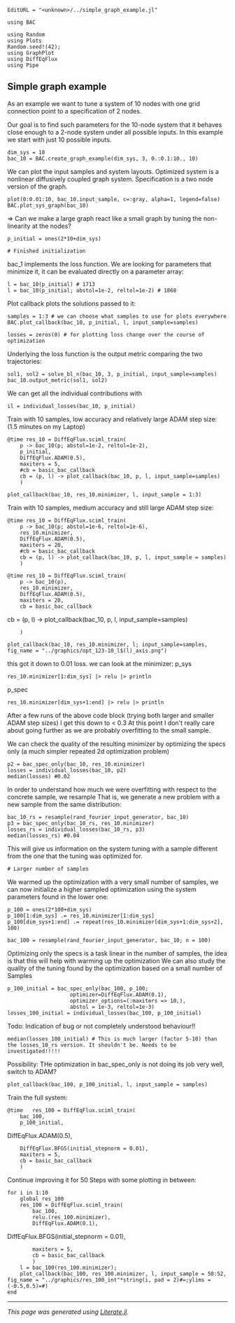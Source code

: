 ```@meta
EditURL = "<unknown>/../simple_graph_example.jl"
```

```@example simple_graph_example
using BAC

using Random
using Plots
Random.seed!(42);
using GraphPlot
using DiffEqFlux
using Pipe
```

## Simple graph example
As an example we want to tune a system of 10 nodes with one grid connection point to a specification of 2 nodes.

Our goal is to find such parameters for the 10-node system that it behaves close enough to a 2-node system under all possible inputs.
In this example we start with just 10 possible inputs.

```@example simple_graph_example
dim_sys = 10
bac_10 = BAC.create_graph_example(dim_sys, 3, 0.:0.1:10., 10)
```

We can plot the input samples and system layouts. Optimized system is a nonlinear diffusively coupled graph system.
Specification is a two node version of the graph.

```@example simple_graph_example
plot(0:0.01:10, bac_10.input_sample, c=:gray, alpha=1, legend=false)
BAC.plot_sys_graph(bac_10)
```

=> Can we make a large graph react like a small graph by tuning the non-linearity at the nodes?

```@example simple_graph_example
p_initial = ones(2*10+dim_sys)

# Finished initialization
```

bac_1 implements the loss function. We are looking for parameters that minimize it, it can be evaluated
directly on a parameter array:

```@example simple_graph_example
l = bac_10(p_initial) # 1713
l = bac_10(p_initial; abstol=1e-2, reltol=1e-2) # 1868
```

Plot callback plots the solutions passed to it:

```@example simple_graph_example
samples = 1:3 # we can choose what samples to use for plots everywhere
BAC.plot_callback(bac_10, p_initial, l, input_sample=samples)

losses = zeros(0) # for plotting loss change over the course of optimization
```

Underlying the loss function is the output metric comparing the two trajectories:

```@example simple_graph_example
sol1, sol2 = solve_bl_n(bac_10, 3, p_initial, input_sample=samples)
bac_10.output_metric(sol1, sol2)
```

We can get all the individual contributions with

```@example simple_graph_example
il = individual_losses(bac_10, p_initial)
```

Train with 10 samples, low accuracy and relatively large ADAM step size: (1.5 minutes on my Laptop)

```@example simple_graph_example
@time res_10 = DiffEqFlux.sciml_train(
    p -> bac_10(p; abstol=1e-2, reltol=1e-2),
    p_initial,
    DiffEqFlux.ADAM(0.5),
    maxiters = 5,
    #cb = basic_bac_callback
    cb = (p, l) -> plot_callback(bac_10, p, l, input_sample=samples)
    )

plot_callback(bac_10, res_10.minimizer, l, input_sample = 1:3)
```

Train with 10 samples, medium accuracy and still large ADAM step size:

```@example simple_graph_example
@time res_10 = DiffEqFlux.sciml_train(
    p -> bac_10(p; abstol=1e-6, reltol=1e-6),
    res_10.minimizer,
    DiffEqFlux.ADAM(0.5),
    maxiters = 20,
    #cb = basic_bac_callback
    cb = (p, l) -> plot_callback(bac_10, p, l, input_sample = samples)
    )

@time res_10 = DiffEqFlux.sciml_train(
    p -> bac_10(p),
    res_10.minimizer,
    DiffEqFlux.ADAM(0.5),
    maxiters = 20,
    cb = basic_bac_callback
```

cb = (p, l) -> plot_callback(bac_10, p, l, input_sample=samples)

```@example simple_graph_example
    )

plot_callback(bac_10, res_10.minimizer, l; input_sample=samples, fig_name = "../graphics/opt_123-10_l$(l)_axis.png")
```

this got it down to 0.01 loss. we can look at the minimizer:
p_sys

```@example simple_graph_example
res_10.minimizer[1:dim_sys] |> relu |> println
```

p_spec

```@example simple_graph_example
res_10.minimizer[dim_sys+1:end] |> relu |> println
```

After a few runs of the above code block (trying both larger and smaller ADAM step sizes) I get this down to < 0.3
At this point I don't really care about going further as we are probably overfitting to the small sample.

We can check the quality of the resulting minimizer by optimizing the specs only (a much simpler repeated 2d optimization problem)

```@example simple_graph_example
p2 = bac_spec_only(bac_10, res_10.minimizer)
losses = individual_losses(bac_10, p2)
median(losses) #0.02
```

In order to understand how much we were overfitting with respect to the concrete sample, we resample
That is, we generate a new problem with a new sample from the same distribution:

```@example simple_graph_example
bac_10_rs = resample(rand_fourier_input_generator, bac_10)
p3 = bac_spec_only(bac_10_rs, res_10.minimizer)
losses_rs = individual_losses(bac_10_rs, p3)
median(losses_rs) #0.04
```

This will give us information on the system tuning with a sample different from the one that the tuning was optimized for.

```@example simple_graph_example
# Larger number of samples
```

We warmed up the optimization with a very small number of samples,
we can now initialize a higher sampled optimization using the system parameters found in the lower one:

```@example simple_graph_example
p_100 = ones(2*100+dim_sys)
p_100[1:dim_sys] .= res_10.minimizer[1:dim_sys]
p_100[dim_sys+1:end] .= repeat(res_10.minimizer[dim_sys+1:dim_sys+2], 100)

bac_100 = resample(rand_fourier_input_generator, bac_10; n = 100)
```

Optimizing only the specs is a task linear in the number of samples,
the idea is that this will help with warming up the optimization
We can also study the quality of the tuning found by the optimization based on a small number of Samples

```@example simple_graph_example
p_100_initial = bac_spec_only(bac_100, p_100;
                    optimizer=DiffEqFlux.ADAM(0.1),
                    optimizer_options=(:maxiters => 10,),
                    abstol = 1e-3, reltol=1e-3)
losses_100_initial = individual_losses(bac_100, p_100_initial)
```

Todo: Indication of bug or not completely understood behaviour!!

```@example simple_graph_example
median(losses_100_initial) # This is much larger (factor 5-10) than the losses_10_rs version. It shouldn't be. Needs to be investigated!!!!!
```

Possibility: THe optimization in bac_spec_only is not doing its job very well, switch to ADAM?

```@example simple_graph_example
plot_callback(bac_100, p_100_initial, l, input_sample = samples)
```

Train the full system:

```@example simple_graph_example
@time   res_100 = DiffEqFlux.sciml_train(
    bac_100,
    p_100_initial,
```

DiffEqFlux.ADAM(0.5),

```@example simple_graph_example
    DiffEqFlux.BFGS(initial_stepnorm = 0.01),
    maxiters = 5,
    cb = basic_bac_callback
    )
```

Continue improving it for 50 Steps with some plotting in between:

```@example simple_graph_example
for i in 1:10
    global res_100
    res_100 = DiffEqFlux.sciml_train(
        bac_100,
        relu.(res_100.minimizer),
        DiffEqFlux.ADAM(0.1),
```

DiffEqFlux.BFGS(initial_stepnorm = 0.01),

```@example simple_graph_example
        maxiters = 5,
        cb = basic_bac_callback
        )
    l = bac_100(res_100.minimizer);
    plot_callback(bac_100, res_100.minimizer, l, input_sample = 50:52, fig_name = "../graphics/res_100_int"*string(i, pad = 2)#=;ylims = (-0.5,0.5)=#)
end
```

---

*This page was generated using [Literate.jl](https://github.com/fredrikekre/Literate.jl).*

